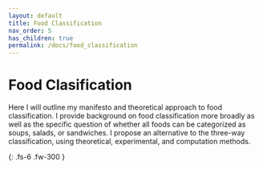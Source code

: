 ```yaml
---
layout: default
title: Food Classification
nav_order: 5
has_children: true
permalink: /docs/food_classification
---
```


# Food Clasification

Here I will outline my manifesto and theoretical approach to food classification. I provide background on food classification more broadly as well as the specific question of whether all foods can be categorized as soups, salads, or sandwiches. I propose an alternative to the three-way classification, using theoretical, experimental, and computation methods. 

{: .fs-6 .fw-300 }
